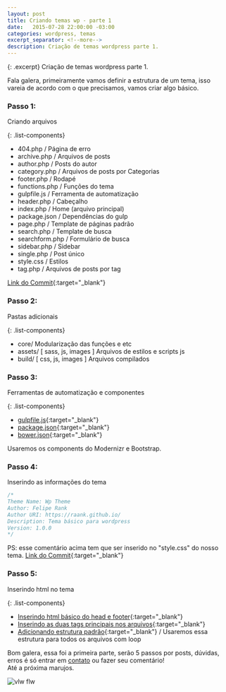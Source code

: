 ```yaml
---
layout: post
title: Criando temas wp - parte 1
date:   2015-07-28 22:00:00 -03:00
categories: wordpress, temas
excerpt_separator: <!--more-->
description: Criação de temas wordpress parte 1.
---
```


{: .excerpt}
Criação de temas wordpress parte 1.

<!--more-->

Fala galera, primeiramente vamos definir a estrutura de um tema, isso vareia de acordo com o que precisamos, vamos criar algo básico.

### Passo 1:
Criando arquivos

{: .list-components}
 - 404.php / Página de erro
 - archive.php / Arquivos de posts
 - author.php / Posts do autor
 - category.php /  Arquivos de posts por Categorias
 - footer.php / Rodapé
 - functions.php / Funções do tema
 - gulpfile.js / Ferramenta de automatização
 - header.php / Cabeçalho
 - index.php / Home (arquivo principal)
 - package.json / Dependências do gulp
 - page.php / Template de páginas padrão
 - search.php / Template de busca
 - searchform.php / Formulário de busca
 - sidebar.php / Sidebar
 - single.php / Post único
 - style.css / Estilos
 - tag.php / Arquivos de posts por tag

 [Link do Commit](https://github.com/raank/wp-theme/commit/4ff7b33560d537ab39793628fee2320d1d5188ff){:target="_blank"}

### Passo 2:
Pastas adicionais

{: .list-components}
 - core/ Modularização das funções e etc
 - assets/ [ sass, js, images ] Arquivos de estilos e scripts js
 - build/ [ css, js, images ] Arquivos compilados

### Passo 3:
Ferramentas de automatização e componentes

{: .list-components}
 - [gulpfile.js](https://github.com/raank/wp-theme/commit/571b92e42d92556eebfb9020d41054d730440b7a){:target="_blank"}
 - [package.json](https://github.com/raank/wp-theme/commit/f788963cea4fa63661dc5e0a97eef0deceff18b8){:target="_blank"}
 - [bower.json](https://github.com/raank/wp-theme/commit/3b2fb843980bb8febea037882143ba7c754a761a){:target="_blank"}

Usaremos os components do Modernizr e Bootstrap.

### Passo 4:
Inserindo as informações do tema

~~~css
/*
Theme Name: Wp Theme
Author: Felipe Rank
Author URI: https://raank.github.io/
Description: Tema básico para wordpress
Version: 1.0.0
*/
~~~
PS: esse comentário acima tem que ser inserido no "style.css" do nosso tema.
[Link do Commit](https://github.com/raank/wp-theme/commit/742f8e883f0a57e3b74fb1eac21f221803421f5b){:target="_blank"}

### Passo 5:
Inserindo html no tema

{: .list-components}
 - [Inserindo html básico do head e footer](https://github.com/raank/wp-theme/commit/748169d49d47cdd0f82000e405c2830027e9273c){:target="_blank"}
 - [Inserindo as duas tags principais nos arquivos](https://github.com/raank/wp-theme/commit/aec65597480b1be93fd9d70ba0c8137e37ab97c8){:target="_blank"}
 - [Adicionando estrutura padrão](https://github.com/raank/wp-theme/commit/650124e567d6454260452cd46c51b7f594ec9261){:target="_blank"} / Usaremos essa estrutura para todos os arquivos com loop


Bom galera, essa foi a primeira parte, serão 5 passos por posts, dúvidas, erros é só entrar em [contato](https://raank.github.io/contato/) ou fazer seu comentário!<br>
Até a próxima marujos.


<img class="lazyload" data-src="http://i.imgur.com/jOCaybJ.gif" alt="vlw flw">